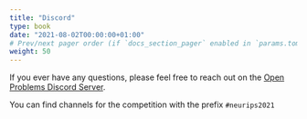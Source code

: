 ```yaml
---
title: "Discord"
type: book
date: "2021-08-02T00:00:00+01:00"
# Prev/next pager order (if `docs_section_pager` enabled in `params.toml`)
weight: 50
---
```


If you ever have any questions, please feel free to reach out on the [Open Problems Discord Server](https://discord.gg/hDE5bYEcHF).

You can find channels for the competition with the prefix `#neurips2021`

